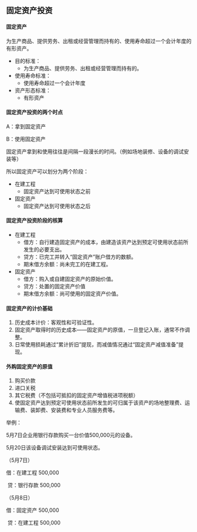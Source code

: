 ## 固定资产投资



#### 固定资产

为生产商品、提供劳务、出租或经营管理而持有的、使用寿命超过一个会计年度的有形资产。



* 目的标准：
  * 为生产商品、提供劳务、出租或经营管理而持有的。
* 使用寿命标准：
  * 使用寿命超过一个会计年度
* 资产形态标准：
  * 有形资产



#### 固定资产投资的两个时点

A：拿到固定资产

B：使用固定资产



固定资产拿到和使用往往是间隔一段漫长的时间。（例如场地装修、设备的调试安装等）



所以固定资产可以划分为两个阶段：

* 在建工程
  * 固定资产达到可使用状态之前
* 固定资产
  * 固定资产达到可使用状态之后





#### 固定资产投资阶段的核算

* 在建工程
  * 借方：自行建造固定资产的成本，由建造该资产达到预定可使用状态前所发生的必要支出。
  * 贷方：已完工并转入“固定资产”账户借方的数额。
  * 期末借方余额：尚未完工的在建工程。
* 固定资产
  * 借方：购入或自建固定资产的原始价值。
  * 贷方：处置的固定资产价值
  * 期末借方余额：尚可使用的固定资产价值。





#### 固定资产的计价基础

1. 历史成本计价：客观性和可验证性。
2. 固定资产取得时的历史成本——固定资产的原值，一旦登记入账，通常不作调整。
3. 日常使用损耗通过“累计折旧”提现，而减值情况通过“固定资产减值准备”提现。



#### 外购固定资产的原值

1. 购买价款
2. 进口关税
3. 其它税费（不包括可抵扣的固定资产增值税进项税额）
4. 使固定资产达到预定可使用状态前所发生的可归属于该资产的场地整理费、运输费、装卸费、安装费和专业人员服务费等。





举例：

5月7日企业用银行存款购买一台价值500,000元的设备。

5月20日该设备调试安装达到可使用状态。



（5月7日）

借：在建工程	500,000

​	贷：银行存款	500,000



（5月8日）

借：固定资产	500,000

​	贷：在建工程	500,000